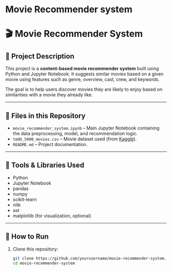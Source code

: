 # Movie Recommender system
# 🎬 Movie Recommender System

## 📌 Project Description

This project is a **content-based movie recommender system** built using Python and Jupyter Notebook. It suggests similar movies based on a given movie using features such as genre, overview, cast, crew, and keywords.

The goal is to help users discover movies they are likely to enjoy based on similarities with a movie they already like.

---

## 📂 Files in this Repository

- `movie_recommender_system.ipynb` – Main Jupyter Notebook containing the data preprocessing, model, and recommendation logic.
- `tmdb_5000_movies.csv` – Movie dataset used (from [Kaggle](https://www.kaggle.com/datasets/tmdb/tmdb-movie-metadata)).
- `README.md` – Project documentation.

---

## 🧰 Tools & Libraries Used

- Python
- Jupyter Notebook
- pandas
- numpy
- scikit-learn
- nltk
- ast
- matplotlib (for visualization, optional)

---

## 🚀 How to Run

1. Clone this repository:
   ```bash
   git clone https://github.com/yourusername/movie-recommender-system.git
   cd movie-recommender-system
